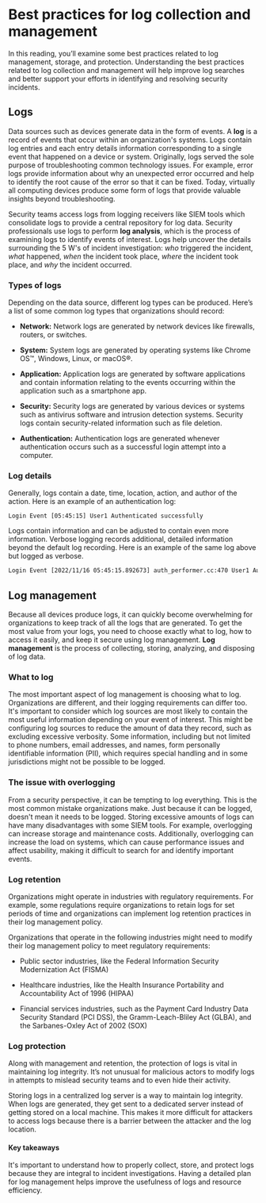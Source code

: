 # Best practices for log collection and management
In this reading, you’ll examine some best practices related to log management, storage, and protection. Understanding the best practices related to log collection and management will help improve log searches and better support your efforts in identifying and resolving security incidents.

## Logs
Data sources such as devices generate data in the form of events. A **log** is a record of events that occur within an organization's systems. Logs contain log entries and each entry details information corresponding to a single event that happened on a device or system. Originally, logs served the sole purpose of troubleshooting common technology issues. For example, error logs provide information about why an unexpected error occurred and help to identify the root cause of the error so that it can be fixed. Today, virtually all computing devices produce some form of logs that provide valuable insights beyond troubleshooting. 

Security teams access logs from logging receivers like SIEM tools which consolidate logs to provide a central repository for log data. Security professionals use logs to perform **log analysis**, which is the process of examining logs to identify events of interest. Logs help uncover the details surrounding the 5 W's of incident investigation: *who* triggered the incident, *what* happened, *when* the incident took place, *where* the incident took place, and *why* the incident occurred. 

### Types of logs
Depending on the data source, different log types can be produced. Here’s a list of some common log types that organizations should record:

- **Network:** Network logs are generated by network devices like firewalls, routers, or switches.

- **System:** System logs are generated by operating systems like Chrome OS™, Windows, Linux, or macOS®. 

- **Application:** Application logs are generated by software applications and contain information relating to the events occurring within the application such as a smartphone app.

- **Security:** Security logs are generated by various devices or systems such as antivirus software and intrusion detection systems. Security logs contain security-related information such as file deletion.

- **Authentication:** Authentication logs are generated whenever authentication occurs such as a successful login attempt into a computer.

### Log details
Generally, logs contain a date, time, location, action, and author of the action. Here is an example of an authentication log:

`Login Event [05:45:15] User1 Authenticated successfully`

Logs contain information and can be adjusted to contain even more information. Verbose logging records additional, detailed information beyond the default log recording. Here is an example of the same log above but logged as verbose.

```bash
Login Event [2022/11/16 05:45:15.892673] auth_performer.cc:470 User1 Authenticated successfully from device1 (192.168.1.2)
```

## Log management
Because all devices produce logs, it can quickly become overwhelming for organizations to keep track of all the logs that are generated. To get the most value from your logs, you need to choose exactly what to log, how to access it easily, and keep it secure using log management. **Log management** is the process of collecting, storing, analyzing, and disposing of log data. 

### What to log
The most important aspect of log management is choosing what to log. Organizations are different, and their logging requirements can differ too. It's important to consider which log sources are most likely to contain the most useful information depending on your event of interest. This might be configuring log sources to reduce the amount of data they record, such as excluding excessive verbosity. Some information, including but not limited to phone numbers, email addresses, and names, form personally identifiable information (PII), which requires special handling and in some jurisdictions might not be possible to be logged.

### The issue with overlogging
From a security perspective, it can be tempting to log everything. This is the most common mistake organizations make. Just because it can be logged, doesn't mean it needs to be logged. Storing excessive amounts of logs can have many disadvantages with some SIEM tools. For example, overlogging can increase storage and maintenance costs. Additionally, overlogging can increase the load on systems, which can cause performance issues and affect usability, making it difficult to search for and identify important events. 

### Log retention
Organizations might operate in industries with regulatory requirements. For example, some regulations require organizations to retain logs for set periods of time and organizations can implement log retention practices in their log management policy.

Organizations that operate in the following industries might need to modify their log management policy to meet regulatory requirements:

- Public sector industries, like the Federal Information Security Modernization Act (FISMA)

- Healthcare industries, like the Health Insurance Portability and Accountability Act of 1996 (HIPAA)

- Financial services industries, such as the Payment Card Industry Data Security Standard (PCI DSS), the Gramm-Leach-Bliley Act (GLBA), and the Sarbanes-Oxley Act of 2002 (SOX)

### Log protection
Along with management and retention, the protection of logs is vital in maintaining log integrity. It’s not unusual for malicious actors to modify logs in attempts to mislead security teams and to even hide their activity.

Storing logs in a centralized log server is a way to maintain log integrity. When logs are generated, they get sent to a dedicated server instead of getting stored on a local machine. This makes it more difficult for attackers to access logs because there is a barrier between the attacker and the log location. 

#### Key takeaways
It's important to understand how to properly collect, store, and protect logs because they are integral to incident investigations. Having a detailed plan for log management helps improve the usefulness of logs and resource efficiency.